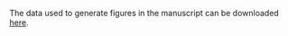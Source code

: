 The data used to generate figures in the manuscript can be downloaded [here](https://mail2sysueducn-my.sharepoint.com/:f:/g/personal/liangqx7_mail2_sysu_edu_cn/EsMa9rHRw_RPgMR3OwrGMPMBy_LSEzQSPAhs7Y8CY0XnMQ?e=Fyll0T).
